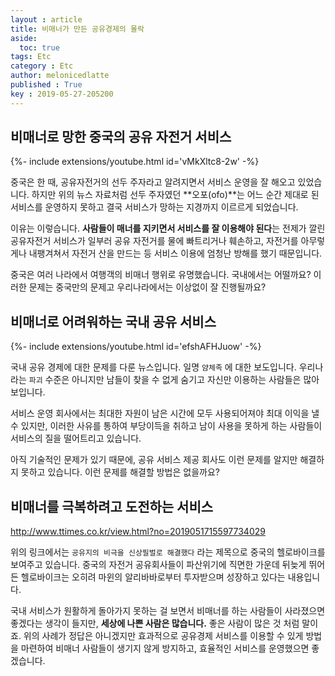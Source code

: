 ```yaml
---
layout : article
title: 비매너가 만든 공유경제의 몰락
aside:
  toc: true
tags: Etc
category : Etc
author: melonicedlatte
published : True
key : 2019-05-27-205200
---
```


## 비매너로 망한 중국의 공유 자전거 서비스
{%- include extensions/youtube.html id='vMkXltc8-2w' -%}

중국은 한 때, 공유자전거의 선두 주자라고 알려지면서 서비스 운영을 잘 해오고 있었습니다. 하지만 위의 뉴스 자료처럼 선두 주자였던 **오포(ofo)**는 어느 순간 제대로 된 서비스를 운영하지 못하고 결국 서비스가 망하는 지경까지 이르르게 되었습니다. 

이유는 이렇습니다. **사람들이 매너를 지키면서 서비스를 잘 이용해야 된다**는 전제가 깔린 공유자전거 서비스가 일부러 공유 자전거를 물에 빠트리거나 훼손하고, 자전거를 아무렇게나 내팽겨쳐서 자전거 산을 만드는 등 서비스 이용에 엄청난 방해를 했기 때문입니다.

중국은 여러 나라에서 여행객의 비매너 행위로 유명했습니다. 국내에서는 어떨까요? 이러한 문제는 중국만의 문제고 우리나라에서는 이상없이 잘 진행될까요?  

## 비매너로 어려워하는 국내 공유 서비스

{%- include extensions/youtube.html id='efshAFHJuow' -%}

국내 공유 경제에 대한 문제를 다룬 뉴스입니다. 일명 `얌체족` 에 대한 보도입니다. 우리나라는 `파괴` 수준은 아니지만 남들이 찾을 수 없게 숨기고 자신만 이용하는 사람들은 많아보입니다. 

서비스 운영 회사에서는 최대한 자원이 남은 시간에 모두 사용되어져야 최대 이익을 낼 수 있지만, 이러한 사유를 통하여 부당이득을 취하고 남이 사용을 못하게 하는 사람들이 서비스의 질을 떨어트리고 있습니다. 

아직 기술적인 문제가 있기 때문에, 공유 서비스 제공 회사도 이런 문제를 알지만 해결하지 못하고 있습니다. 이런 문제를 해결할 방법은 없을까요? 

## 비매너를 극복하려고 도전하는 서비스

http://www.ttimes.co.kr/view.html?no=2019051715597734029

위의 링크에서는 `공유지의 비극을 신상필벌로 해결했다` 라는 제목으로 중국의 헬로바이크를 보여주고 있습니다. 중국의 자전거 공유회사들이 파산위기에 직면한 가운데 뒤늦게 뛰어든 헬로바이크는 오히려 마윈의 알리바바로부터 투자받으며 성장하고 있다는 내용입니다. 

국내 서비스가 원활하게 돌아가지 못하는 걸 보면서 비매너를 하는 사람들이 사라졌으면 좋겠다는 생각이 들지만, **세상에 나쁜 사람은 많습니다.** 좋은 사람이 많은 것 처럼 말이죠. 위의 사례가 정답은 아니겠지만 효과적으로 공유경제 서비스를 이용할 수 있게 방법을 마련하여 비매너 사람들이 생기지 않게 방지하고, 효율적인 서비스를 운영했으면 좋겠습니다.
